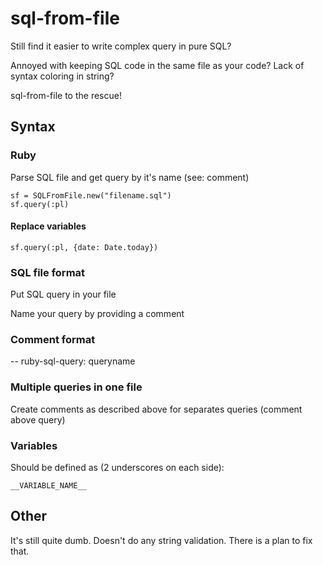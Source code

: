 # sql-from-file

Still find it easier to write complex query in pure SQL?

Annoyed with keeping SQL code in the same file as your code? Lack of syntax coloring in string?

sql-from-file to the rescue!

## Syntax

### Ruby

Parse SQL file and get query by it's name (see: comment)

    sf = SQLFromFile.new("filename.sql")
    sf.query(:pl)

#### Replace variables

    sf.query(:pl, {date: Date.today})

### SQL file format

Put SQL query in your file

Name your query by providing a comment 

### Comment format

-- ruby-sql-query: queryname

### Multiple queries in one file

Create comments as described above for separates queries (comment above query)

### Variables

Should be defined as (2 underscores on each side):

    __VARIABLE_NAME__

## Other

It's still quite dumb. Doesn't do any string validation. There is a plan to fix that.
